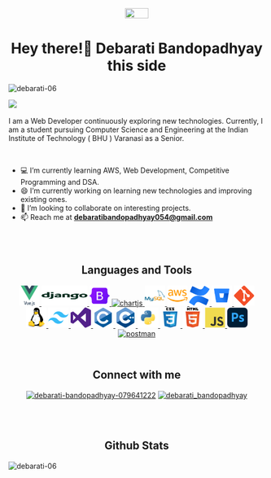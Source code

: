 <p align="center">
    <img src="https://www.spiralyticsagency.com/wp-content/uploads/2019/10/hero-img-4.png" height="30%" width="30%"/></p>
</p>

<h1 align="center"> Hey there!👋 Debarati Bandopadhyay this side </h1>

<p align="left"> <img src="https://komarev.com/ghpvc/?username=debarati-06&label=Profile%20views&color=0e75b6&style=flat" alt="debarati-06" /> </p>  

<a href="https://github.com/DenverCoder1/readme-typing-svg">
  <img src="https://readme-typing-svg.herokuapp.com?&font=IBM+Plex+Sans&color=44d7a8&size=20&lines=Good+to+see+you+here+✌️+!;Welcome+to+my+profile" />
</a>

<p>I am a Web Developer continuously exploring new technologies. Currently, I am a student pursuing Computer Science and Engineering at the Indian Institute of Technology ( BHU ) Varanasi as a Senior.</p>
</br>

- 💻 I’m currently learning AWS, Web Development, Competitive Programming and DSA.
- 😄 I’m currently working on learning new technologies and improving existing ones.
- 👯 I’m looking to collaborate on interesting projects.
- 📫 Reach me at **debaratibandopadhyay054@gmail.com**

</br>
</br>

<h2 align="center">Languages and Tools</h2> 

<p align="center"> 
<a href="https://vuejs.org/" target="_blank"> <img src="https://raw.githubusercontent.com/devicons/devicon/master/icons/vuejs/vuejs-original-wordmark.svg" alt="vuejs" width="40" height="40"/> </a> 
<a href="https://www.djangoproject.com/" target="_blank" rel="noreferrer"> <img src="https://github.com/devicons/devicon/blob/master/icons/django/django-plain-wordmark.svg" alt="django" width="90" height="40"/> </a>
<a href="https://getbootstrap.com" target="_blank" rel="noreferrer"> <img src="https://github.com/devicons/devicon/blob/master/icons/bootstrap/bootstrap-original.svg" alt="bootstrap" width="40" height="40"/> </a>
<a href="https://www.chartjs.org" target="_blank" rel="noreferrer"> <img src="https://www.chartjs.org/media/logo-title.svg" alt="chartjs" width="40" height="40"/> </a>
<a href="https://www.mysql.com/" target="_blank"> <img src="https://raw.githubusercontent.com/devicons/devicon/master/icons/mysql/mysql-original-wordmark.svg" alt="mysql" width="40" height="40"/> </a>
<a href="https://aws.amazon.com/" target="_blank"> <img src="https://github.com/devicons/devicon/blob/master/icons/amazonwebservices/amazonwebservices-plain-wordmark.svg" alt="AWS" width="40" height="40"/> </a>
<a href="https://www.atlassian.com/software/confluence" target="_blank"> <img src="https://github.com/devicons/devicon/blob/master/icons/confluence/confluence-original.svg" alt="Confluence" width="40" height="40"/> </a>   
<a href="https://bitbucket.org/" target="_blank"> <img src="https://github.com/devicons/devicon/blob/master/icons/bitbucket/bitbucket-original.svg" alt="Bitbucket" width="40" height="40"/> </a>
<a href="https://git-scm.com/" target="_blank"> <img src="https://github.com/devicons/devicon/blob/master/icons/git/git-original.svg" alt="Git" width="40" height="40"/> </a>
<a href="https://www.linux.org/" target="_blank"> <img src="https://github.com/devicons/devicon/blob/master/icons/linux/linux-original.svg" alt="Linux" width="40" height="40"/> </a>
<a href="https://tailwindcss.com/" target="_blank"> <img src="https://github.com/devicons/devicon/blob/master/icons/tailwindcss/tailwindcss-original.svg" alt="TailwindCSS" width="40" height="40"/> </a>
<a href="https://visualstudio.microsoft.com/" target="_blank"> <img src="https://github.com/devicons/devicon/blob/master/icons/visualstudio/visualstudio-plain.svg" alt="VisualStudio" width="40" height="40"/> </a>
<a href="https://www.cprogramming.com/" target="_blank"> <img src="https://raw.githubusercontent.com/devicons/devicon/master/icons/c/c-original.svg" alt="c" width="40" height="40"/> </a> 
<a href="https://www.w3schools.com/cpp/" target="_blank"> <img src="https://raw.githubusercontent.com/devicons/devicon/master/icons/cplusplus/cplusplus-original.svg" alt="cplusplus" width="40" height="40"/> </a> 
<a href="https://www.python.org" target="_blank"> <img src="https://raw.githubusercontent.com/github/explore/80688e429a7d4ef2fca1e82350fe8e3517d3494d/topics/python/python.png" alt="python" width="40" height="40"/> </a>
<a href="https://www.w3schools.com/css/" target="_blank"> <img src="https://raw.githubusercontent.com/devicons/devicon/master/icons/css3/css3-original-wordmark.svg" alt="css3" width="40" height="40"/> </a> 
<a href="https://www.w3.org/html/" target="_blank"> <img src="https://raw.githubusercontent.com/devicons/devicon/master/icons/html5/html5-original-wordmark.svg" alt="html5" width="40" height="40"/> </a> 
<a href="https://developer.mozilla.org/en-US/docs/Web/JavaScript" target="_blank"> <img src="https://raw.githubusercontent.com/devicons/devicon/master/icons/javascript/javascript-original.svg" alt="javascript" width="40" height="40"/> </a>
<a href="https://www.adobe.com/in/products/photoshop.html?sdid=SGDJMMG3&mv=search&ef_id=CjwKCAjwzaSLBhBJEiwAJSRoko8EzRE7u3uFEuAM7wVp9HO3rXznpJLDyg1hMlIcIb-e2OirJbM7KxoCVPoQAvD_BwE:G:s&s_kwcid=AL!3085!3!444587836691!e!!g!!photoshop!221441588!17534749028&gclid=CjwKCAjwzaSLBhBJEiwAJSRoko8EzRE7u3uFEuAM7wVp9HO3rXznpJLDyg1hMlIcIb-e2OirJbM7KxoCVPoQAvD_BwE" target="_blank"> <img src="https://github.com/devicons/devicon/blob/master/icons/photoshop/photoshop-original.svg" alt="photoshop" width="40" height="40"/> </a>
<a href="https://postman.com" target="_blank" rel="noreferrer"> <img src="https://www.vectorlogo.zone/logos/getpostman/getpostman-icon.svg" alt="postman" width="40" height="40"/> </a>
</p>

</br>
<h2 align="center">Connect with me</h2>  
<p align="center">
<a href="https://www.linkedin.com/in/debarati-bandopadhyay-079641222/" target="blank"><img align="center" src="https://raw.githubusercontent.com/rahuldkjain/github-profile-readme-generator/master/src/images/icons/Social/linked-in-alt.svg" alt="debarati-bandopadhyay-079641222" height="30" width="40" /></a>
<a href="https://www.instagram.com/debarati_bandopadhyay/" target="blank"><img align="center" src="https://raw.githubusercontent.com/rahuldkjain/github-profile-readme-generator/master/src/images/icons/Social/instagram.svg" alt="debarati_bandopadhyay" height="30" width="40" /></a>  
</p>  
  <br>
<!-- <p align="center"><img align="center" src="https://github-readme-stats.vercel.app/api/top-langs?username=debarati-06&show_icons=true&locale=en&layout=compact&theme=midnight-purple" alt="debarati-06" /></p>  
<p align="center">&nbsp;<img align="center" src="https://github-readme-stats.vercel.app/api?username=debarati-06&show_icons=true&locale=en&theme=midnight-purple" alt="debarati-06" /></p> -->

</br>

<h2 align="center">Github Stats</h2> 

<img align="center" src="https://github-readme-streak-stats.herokuapp.com/?user=debarati-06&" alt="debarati-06" />

</br>

<!-- ## 💹 Contribution Graph 

<img src="https://activity-graph.herokuapp.com/graph?username=debarati-06&bg_color=171717&color=FFFFFF&line=AFAFAF&point=2144C8"></div>
-->

